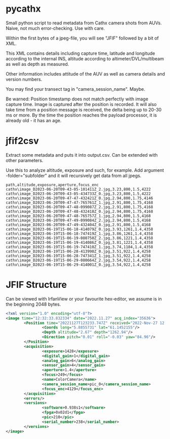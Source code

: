 # pycathx

Small python script to read metadata from Cathx camera shots from AUVs. Naive, not much error-checking. Use with care.

Within the first bytes of a jpeg-file, you will see "JFIF" followed by a bit of XML.

This XML contains details including capture time, latitude and longitude according to the internal INS, altitude according to altimeter/DVL/multibeam as well as depth as measured.

Other information includes attitude of the AUV as well as camera details and version numbers.

You may find your transect tag in "camera_session_name". Maybe.

Be warned: Position timestamp does not match perfectly with image capture time. Image is captured after the position is recorded. It will also take time from a position message is received, the delta being up to 20-30 ms or more. By the time the position reaches the payload processor, it is already old - it has an age.

# jfif2csv

Extract some metadata and puts it into output.csv. Can be extended with other parameters.

Use this to analyze altitude, exposure and such, for example. Add argument -folder="subfolder" and it will recursively get data from all jpegs.

```csv
path,altitude,exposure,aperture,focus_enc
cathx\image_D2023-06-20T09-43-05-101411Z_2.jpg,3.23,800,1.5,4222
cathx\image_D2023-06-20T09-43-05-434733Z_0.jpg,3.23,800,1.5,4222
cathx\image_D2023-06-20T09-47-47-432421Z_0.jpg,2.94,800,1.75,4146
cathx\image_D2023-06-20T09-47-47-765761Z_1.jpg,2.91,800,1.75,4168
cathx\image_D2023-06-20T09-47-48-099087Z_2.jpg,2.91,800,1.75,4168
cathx\image_D2023-06-20T09-47-48-432418Z_0.jpg,2.94,800,1.75,4168
cathx\image_D2023-06-20T09-47-48-765757Z_1.jpg,2.94,800,1.5,4168
cathx\image_D2023-06-20T09-47-49-099084Z_2.jpg,2.94,800,1.5,4168
cathx\image_D2023-06-20T09-47-49-432404Z_0.jpg,2.91,800,1.5,4168
cathx\image_D2023-06-19T15-06-18-414079Z_0.jpg,3.93,1261,1.4,4358
cathx\image_D2023-06-19T15-06-18-747419Z_1.jpg,3.86,1261,1.4,4358
cathx\image_D2023-06-19T15-06-19-080750Z_2.jpg,3.86,1221,1.4,4358
cathx\image_D2023-06-19T15-06-19-414086Z_0.jpg,3.81,1221,1.4,4358
cathx\image_D2023-06-19T15-06-19-747410Z_1.jpg,3.74,1184,1.4,4358
cathx\image_D2023-06-19T15-06-28-413998Z_0.jpg,3.51,922,1.4,4258
cathx\image_D2023-06-19T15-06-28-747341Z_1.jpg,3.51,922,1.4,4258
cathx\image_D2023-06-19T15-06-29-080664Z_2.jpg,3.54,922,1.4,4258
cathx\image_D2023-06-19T15-06-29-414001Z_0.jpg,3.54,922,1.4,4258
```


# JFIF Structure
Can be viewed with IrfanView or your favourite hex-editor, we assume is in the beginning 2048 bytes.

```xml
<?xml version="1.0" encoding="utf-8"?>
<image time="12:32:33.832334" date="2022.11.27" acq_index="35636">
        <Position time="20221127T123233.747Z" received="2022-Nov-27 12:32:33.801059" age="31">
                <Coords long="5.8855731" lat="61.1452155"/>
                <Depth altitude="2.67" depth="1262.94"/>
                <Direction pitch="0.01" roll="-0.03" yaw="84.96"/>
        </Position>
        <acquisition>
                <exposure>1428</exposure>
                <digital_gain>1</digital_gain>
                <analog_gain>6</analog_gain>
                <sensor_gain>4</sensor_gain>
                <aperture>1.4</aperture>
                <focus>249</focus>
                <name>ColorCamera</name>
                <camera_session_name>pic_0</camera_session_name>
                <focus_enc>4129</focus_enc>
        </acquisition>
        <errors/>
        <versions>
                <software>0.938s1</software>
                <fpga>0x02d1</fpga>
                <pic>210</pic>
                <serial_number>238</serial_number>
        </versions>
</image>
```